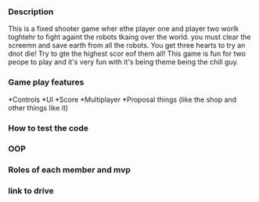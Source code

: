 ### Description
This is a fixed shooter game wher ethe player one and player two worlk toghtehr to fight againt the robots tkaing over the world. you must clear the screemn and save earth from all the robots. You get three hearts to try an dnot die! Try to gte the highest scor eof them all! This game is fun for two peope to play and it's very fun with it's being theme being the chill guy.

### Game play features
*Controls
*UI
*Score
*Multiplayer
*Proposal things (like the shop and other things like it)

### How to test the code


### OOP


### Roles of each member and mvp


### link to drive
